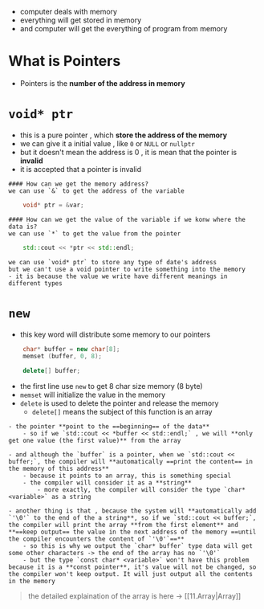 - computer deals with memory
- everything will get stored in memory
- and computer will get the everything of program from memory
# What is Pointers
- Pointers is the **number of the address in memory**
# `void* ptr`
- this is a pure pointer , which **store the address of the memory**
- we can give it a initial value , like `0` or `NULL` or `nullptr`
- but it doesn't mean the address is 0 , it is mean that the pointer is **invalid**
- it is accepted that a pointer is invalid
```ad-question
#### How can we get the memory address?
we can use `&` to get the address of the variable
```
```C++
	void* ptr = &var;
```

```ad-question
#### How can we get the value of the variable if we konw where the data is?
we can use `*` to get the value from the pointer
```
```C++
	std::cout << *ptr << std::endl;
```

```ad-attention
we can use `void* ptr` to store any type of date's address
but we can't use a void pointer to write something into the memory
- it is because the value we write have different meanings in different types
```
# `new`
- this key word will distribute some memory to our pointers
```C++
	char* buffer = new char[8];
	memset (buffer, 0, 8);

	delete[] buffer;
```
- the first line use `new` to get 8 char size memory (8 byte)
- `memset` will initialize the value in the memory
- `delete` is used to delete the pointer and release the memory
	- `delete[]` means the subject of this function is an array

```ad-attention
- the pointer **point to the ==beginning== of the data**
	- so if we `std::cout << *buffer << std::endl;` , we will **only get one value (the first value)** from the array

- and although the `buffer` is a pointer, when we `std::cout << buffer;`, the compiler will **automatically ==print the content== in the memory of this address**
	- because it points to an array, this is something special
	- the compiler will consider it as a **string**
		- more exactly, the compiler will consider the type `char* <variable>` as a string

- another thing is that , because the system will **automatically add `'\0'` to the end of the a string**, so if we `std::cout << buffer;`, the compiler will print the array **from the first element** and **==keep output== the value in the next address of the memory ==until the compiler encounters the content of `'\0'`==**  
	- so this is why we output the `char* buffer` type data will get some other characters -> the end of the array has no `'\0'`
	- but the type `const char* <variable>` won't have this problem because it is a **const pointer**, it's value will not be changed, so the compiler won't keep output. It will just output all the contents in the memory
```

> the detailed explaination of the array is here -> [[11.Array|Array]]



